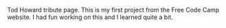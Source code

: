 Tod Howard tribute page.
This is my first project from the Free Code Camp website. I had fun working on this and I learned quite a bit.
